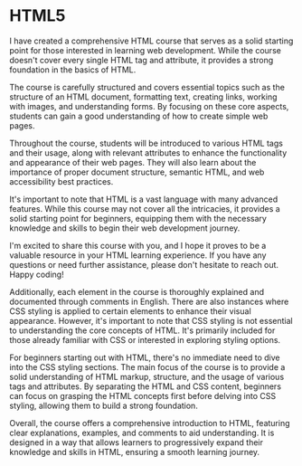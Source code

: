# HTML5
І have created a comprehensive HTML course that serves as a solid starting point for those interested in learning web development. While the course doesn't cover every single HTML tag and attribute, it provides a strong foundation in the basics of HTML.

The course is carefully structured and covers essential topics such as the structure of an HTML document, formatting text, creating links, working with images, and understanding forms. By focusing on these core aspects, students can gain a good understanding of how to create simple web pages.

Throughout the course, students will be introduced to various HTML tags and their usage, along with relevant attributes to enhance the functionality and appearance of their web pages. They will also learn about the importance of proper document structure, semantic HTML, and web accessibility best practices.

It's important to note that HTML is a vast language with many advanced features. While this course may not cover all the intricacies, it provides a solid starting point for beginners, equipping them with the necessary knowledge and skills to begin their web development journey.

I'm excited to share this course with you, and I hope it proves to be a valuable resource in your HTML learning experience. If you have any questions or need further assistance, please don't hesitate to reach out. Happy coding!

Additionally, each element in the course is thoroughly explained and documented through comments in English. There are also instances where CSS styling is applied to certain elements to enhance their visual appearance. However, it's important to note that CSS styling is not essential to understanding the core concepts of HTML. It's primarily included for those already familiar with CSS or interested in exploring styling options.

For beginners starting out with HTML, there's no immediate need to dive into the CSS styling sections. The main focus of the course is to provide a solid understanding of HTML markup, structure, and the usage of various tags and attributes. By separating the HTML and CSS content, beginners can focus on grasping the HTML concepts first before delving into CSS styling, allowing them to build a strong foundation.

Overall, the course offers a comprehensive introduction to HTML, featuring clear explanations, examples, and comments to aid understanding. It is designed in a way that allows learners to progressively expand their knowledge and skills in HTML, ensuring a smooth learning journey. 

